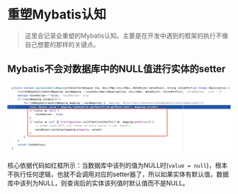 # 重塑Mybatis认知

> 这里会记录会重塑的Mybatis认知。主要是在开发中遇到的框架的执行不像自己想要的那样的关键点。

## Mybatis不会对数据库中的NULL值进行实体的setter

![img_v3_0257_1e86f5e8-3bd7-416c-843c-dbd6f557e09g](./images/img_v3_0257_1e86f5e8-3bd7-416c-843c-dbd6f557e09g.jpg)

核心依据代码如红框所示：当数据库中该列的值为NULL时(`value = null`)，根本不执行任何逻辑，也就不会调用对应的setter器了，所以如果实体有默认值，数据库中该列为NULL，则查询后的实体该列值时默认值而不是NULL。

